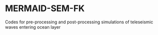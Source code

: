 # MERMAID-SEM-FK
Codes for pre-processing and post-processing simulations of teleseismic waves entering ocean layer
